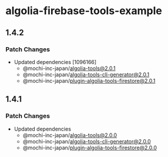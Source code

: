 # algolia-firebase-tools-example

## 1.4.2

### Patch Changes

- Updated dependencies [1096166]
  - @mochi-inc-japan/algolia-tools@2.0.1
  - @mochi-inc-japan/algolia-tools-cli-generator@2.0.1
  - @mochi-inc-japan/plugin-algolia-tools-firestore@2.0.1

## 1.4.1

### Patch Changes

- Updated dependencies
  - @mochi-inc-japan/algolia-tools@2.0.0
  - @mochi-inc-japan/algolia-tools-cli-generator@2.0.0
  - @mochi-inc-japan/plugin-algolia-tools-firestore@2.0.0

